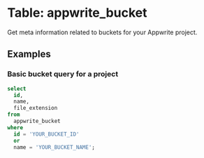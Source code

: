 # Table: appwrite_bucket

Get meta information related to buckets for your Appwrite project.

## Examples

### Basic bucket query for a project

```sql
select
  id,
  name,
  file_extension
from
  appwrite_bucket
where
  id = 'YOUR_BUCKET_ID'
  or
  name = 'YOUR_BUCKET_NAME';
```

